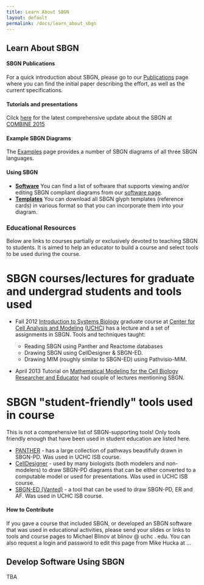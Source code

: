 ```yaml
---
title: Learn About SBGN
layout: default
permalink: /docs/learn_about_sbgn
---
```


## Learn About SBGN

#### SBGN Publications
For a quick introduction about SBGN, please go to our [Publications](publications.md) page where you can find the initial paper describing the effort, as well as the current specifications.

#### Tutorials and presentations
Cilck [here](https://github.com/sbgn/educational-resources/raw/master/SBGN_update_101215.pdf) for the latest comprehensive update about the SBGN at [COMBINE 2015](http://co.mbine.org/events/COMBINE_2015)


#### Example SBGN Diagrams
The [Examples](examples.md) page provides a number of SBGN diagrams of all three SBGN languages.

#### Using SBGN
* [**Software**](software.md) You can find a list of software that supports viewing and/or editing SBGN compliant diagrams from our [software page](software.md).
* [**Templates**](templates.md) You can download all SBGN glyph templates (reference cards) in various format so that you can incorporate them into your diagram.

### Educational Resources

Below are links to courses partially or exclusively devoted to teaching SBGN to students. It is aimed to help an educator to build a course and select tools to be used during the course.

# SBGN courses/lectures for graduate and undergrad students and tools used

-   Fall 2012 [Introduction to Systems Biology](http://www.ccam.uchc.edu/mblinov/MEDS-6455-2012-Fall.html) graduate course at [Center for Cell Analysis and Modeling](http://www.ccam.uchc.edu/) ([UCHC](http://www.uchc.edu/)) has a lecture and a set of assignments in SBGN. Tools and techniques taught:
    -   Reading SBGN using Panther and Reactome databases
    -   Drawing SBGN using CellDesigner & SBGN-ED.
    -   Drawing MIM (roughly similar to SBGN-ED) using Pathvisio-MIM.

-   April 2013 Tutorial on [Mathematical Modeling for the Cell Biology Researcher and Educator](http://www.nimbios.org/wordpress-training/cellbiology/schedule/) had couple of lectures mentioning SBGN.

# SBGN "student-friendly" tools used in course

This is not a comprehensive list of SBGN-supporting tools! Only tools friendly enough that have been used in student education are listed here.

-   [PANTHER](http://www.pantherdb.org/pathway/) - has a large collection of pathways beautifully drawn in SBGN-PD. Was used in UCHC ISB course.
-   [CellDesigner](http://www.celldesigner.org/) - used by many biologists (both modelers and non-modelers) to draw SBGN-PD diagrams that can be either converted to a computable model or used for presentations. Was used in UCHC ISB course.
-   [SBGN-ED (Vanted)](http://www.sbgn-ed.org/) - a tool that can be used to draw SBGN-PD, ER and AF. Was used in UCHC ISB course.

#### How to Contribute

If you gave a course that included SBGN, or developed an SBGN software that was used in educational activities, please send your slides or links to tools and course pages to Michael Blinov at blinov @ uchc . edu. You can also request a login and password to edit this page from Mike Hucka at ...

## Develop Software Using SBGN

TBA

